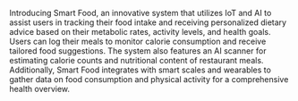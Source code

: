 Introducing Smart Food, an innovative system 
that utilizes IoT and AI to assist users in 
tracking their food intake and receiving 
personalized dietary advice based on their 
metabolic rates, activity levels, and health 
goals. Users can log their meals to monitor 
calorie consumption and receive tailored 
food suggestions.
The system also features an AI scanner for 
estimating calorie counts and nutritional 
content of restaurant meals. Additionally, 
Smart Food integrates with smart scales and 
wearables to gather data on food 
consumption and physical activity for a 
comprehensive health overview.
